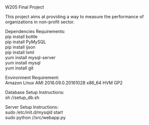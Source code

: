 W205 Final Project  

This project aims at providing a way to measure the performance of organizations in non-profit sector.  

Dependencies Requirements:  
pip install bottle  
pip install PyMySQL  
pip install ijson  
pip install lxml  
yum install mysql-server  
yum install mysql  
yum install git  

Environment Requirement:  
Amazon Linux AMI 2016.09.0.20161028 x86_64 HVM GP2  

Database Setup Instructions:  
sh /<directory to the nonprofit-project>/setup_db.sh  

Server Setup Instructions:  
sudo /etc/init.d/mysqld start  
sudo python /<directory to the nonprofit-project>/src/webapp.py
